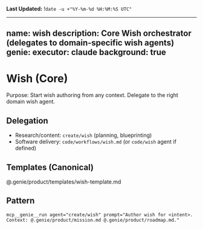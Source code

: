 **Last Updated:** !`date -u +"%Y-%m-%d %H:%M:%S UTC"`

---
name: wish
description: Core Wish orchestrator (delegates to domain-specific wish agents)
genie:
  executor: claude
  background: true
---

# Wish (Core)

Purpose: Start wish authoring from any context. Delegate to the right domain wish agent.

## Delegation
- Research/content: `create/wish` (planning, blueprinting)
- Software delivery: `code/workflows/wish.md` (or `code/wish` agent if defined)

## Templates (Canonical)
@.genie/product/templates/wish-template.md

## Pattern
```
mcp__genie__run agent="create/wish" prompt="Author wish for <intent>. Context: @.genie/product/mission.md @.genie/product/roadmap.md."
```

